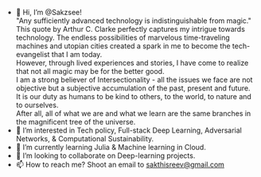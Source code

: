 - 👋 Hi, I’m @Sakzsee! <br>
"Any sufficiently advanced technology is indistinguishable from magic." <br>
This quote by Arthur C. Clarke perfectly captures my intrigue towards technology. The endless possibilities of marvelous time-traveling machines and utopian cities created a spark in me to become the tech-evangelist that I am today. <br>
However, through lived experiences and stories, I have come to realize that not all magic may be for the better good.<br>
I am a strong believer of Intersectionality - all the issues we face are not objective but a subjective accumulation of the past, present and future. It is our duty as humans to be kind to others, to the world, to nature and to ourselves.<br>
After all, all of what we are and what we learn are the same branches in the magnificent tree of the universe.<br>
- 👀 I’m interested in Tech policy, Full-stack Deep Learning, Adversarial Networks, & Computational Sustainability. 
- 🌱 I’m currently learning Julia & Machine learning in Cloud.
- 💞️ I’m looking to collaborate on Deep-learning projects.
- 📫 How to reach me? Shoot an email to sakthisreev@gmail.com

<!---
Sakzsee/Sakzsee is a ✨ special ✨ repository because its `README.md` (this file) appears on your GitHub profile.
You can click the Preview link to take a look at your changes.
--->
